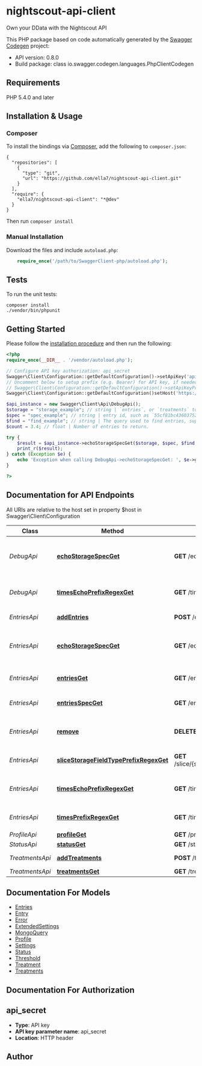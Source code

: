 # nightscout-api-client

Own your DData with the Nightscout API

This PHP package based on code automatically generated by the [Swagger Codegen](https://github.com/swagger-api/swagger-codegen) project:

- API version: 0.8.0
- Build package: class io.swagger.codegen.languages.PhpClientCodegen

## Requirements

PHP 5.4.0 and later

## Installation & Usage
### Composer

To install the bindings via [Composer](http://getcomposer.org/), add the following to `composer.json`:

```
{
  "repositories": [
    {
      "type": "git",
      "url": "https://github.com/ella7/nightscout-api-client.git"
    }
  ],
  "require": {
    "ella7/nightscout-api-client": "*@dev"
  }
}
```

Then run `composer install`

### Manual Installation

Download the files and include `autoload.php`:

```php
    require_once('/path/to/SwaggerClient-php/autoload.php');
```

## Tests

To run the unit tests:

```
composer install
./vendor/bin/phpunit
```

## Getting Started

Please follow the [installation procedure](#installation--usage) and then run the following:

```php
<?php
require_once(__DIR__ . '/vendor/autoload.php');

// Configure API key authorization: api_secret
Swagger\Client\Configuration::getDefaultConfiguration()->setApiKey('api_secret', 'YOUR_API_KEY');
// Uncomment below to setup prefix (e.g. Bearer) for API key, if needed
// Swagger\Client\Configuration::getDefaultConfiguration()->setApiKeyPrefix('api_secret', 'Bearer');
Swagger\Client\Configuration::getDefaultConfiguration()setHost('https://{YOUR_NS_SITE}/api/v1');

$api_instance = new Swagger\Client\Api\DebugApi();
$storage = "storage_example"; // string | `entries`, or `treatments` to select the storage layer.
$spec = "spec_example"; // string | entry id, such as `55cf81bc436037528ec75fa5` or a type filter such as `sgv`, `mbg`, etc. This parameter is optional.
$find = "find_example"; // string | The query used to find entries, support nested query syntax, for example `find[dateString][$gte]=2015-08-27`.  All find parameters are interpreted as strings.
$count = 3.4; // float | Number of entries to return.

try {
    $result = $api_instance->echoStorageSpecGet($storage, $spec, $find, $count);
    print_r($result);
} catch (Exception $e) {
    echo 'Exception when calling DebugApi->echoStorageSpecGet: ', $e->getMessage(), PHP_EOL;
}

?>
```

## Documentation for API Endpoints

All URIs are relative to the host set in property $host in Swagger\Client\Configuration

Class | Method | HTTP request | Description
------------ | ------------- | ------------- | -------------
*DebugApi* | [**echoStorageSpecGet**](docs/Api/DebugApi.md#echostoragespecget) | **GET** /echo/{storage}/{spec} | View generated Mongo Query object
*DebugApi* | [**timesEchoPrefixRegexGet**](docs/Api/DebugApi.md#timesechoprefixregexget) | **GET** /times/echo/{prefix}/{regex} | Echo the query object to be used.
*EntriesApi* | [**addEntries**](docs/Api/EntriesApi.md#addentries) | **POST** /entries | Add new entries.
*EntriesApi* | [**echoStorageSpecGet**](docs/Api/EntriesApi.md#echostoragespecget) | **GET** /echo/{storage}/{spec} | View generated Mongo Query object
*EntriesApi* | [**entriesGet**](docs/Api/EntriesApi.md#entriesget) | **GET** /entries | All Entries matching query
*EntriesApi* | [**entriesSpecGet**](docs/Api/EntriesApi.md#entriesspecget) | **GET** /entries/{spec} | All Entries matching query
*EntriesApi* | [**remove**](docs/Api/EntriesApi.md#remove) | **DELETE** /entries | Delete entries matching query.
*EntriesApi* | [**sliceStorageFieldTypePrefixRegexGet**](docs/Api/EntriesApi.md#slicestoragefieldtypeprefixregexget) | **GET** /slice/{storage}/{field}/{type}/{prefix}/{regex} | All Entries matching query
*EntriesApi* | [**timesEchoPrefixRegexGet**](docs/Api/EntriesApi.md#timesechoprefixregexget) | **GET** /times/echo/{prefix}/{regex} | Echo the query object to be used.
*EntriesApi* | [**timesPrefixRegexGet**](docs/Api/EntriesApi.md#timesprefixregexget) | **GET** /times/{prefix}/{regex} | All Entries matching query
*ProfileApi* | [**profileGet**](docs/Api/ProfileApi.md#profileget) | **GET** /profile | Profile
*StatusApi* | [**statusGet**](docs/Api/StatusApi.md#statusget) | **GET** /status | Status
*TreatmentsApi* | [**addTreatments**](docs/Api/TreatmentsApi.md#addtreatments) | **POST** /treatments | Add new treatments.
*TreatmentsApi* | [**treatmentsGet**](docs/Api/TreatmentsApi.md#treatmentsget) | **GET** /treatments | Treatments


## Documentation For Models

 - [Entries](docs/Model/Entries.md)
 - [Entry](docs/Model/Entry.md)
 - [Error](docs/Model/Error.md)
 - [ExtendedSettings](docs/Model/ExtendedSettings.md)
 - [MongoQuery](docs/Model/MongoQuery.md)
 - [Profile](docs/Model/Profile.md)
 - [Settings](docs/Model/Settings.md)
 - [Status](docs/Model/Status.md)
 - [Threshold](docs/Model/Threshold.md)
 - [Treatment](docs/Model/Treatment.md)
 - [Treatments](docs/Model/Treatments.md)


## Documentation For Authorization


## api_secret

- **Type**: API key
- **API key parameter name**: api_secret
- **Location**: HTTP header


## Author




